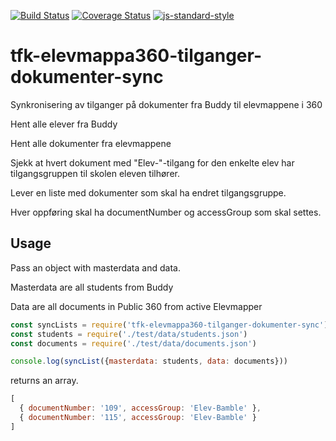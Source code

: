 [![Build Status](https://travis-ci.org/telemark/tfk-elevmappa360-tilganger-dokumenter-sync.svg?branch=master)](https://travis-ci.org/telemark/tfk-elevmappa360-tilganger-dokumenter-sync)
[![Coverage Status](https://coveralls.io/repos/telemark/tfk-elevmappa360-tilganger-dokumenter-sync/badge.svg?branch=master&service=github)](https://coveralls.io/github/telemark/tfk-elevmappa360-tilganger-dokumenter-sync?branch=master)
[![js-standard-style](https://img.shields.io/badge/code%20style-standard-brightgreen.svg?style=flat)](https://github.com/feross/standard)
# tfk-elevmappa360-tilganger-dokumenter-sync
Synkronisering av tilganger på dokumenter fra Buddy til elevmappene i 360

Hent alle elever fra Buddy

Hent alle dokumenter fra elevmappene

Sjekk at hvert dokument med "Elev-"-tilgang for den enkelte elev har tilgangsgruppen til skolen eleven tilhører.

Lever en liste med dokumenter som skal ha endret tilgangsgruppe.

Hver oppføring skal ha documentNumber og accessGroup som skal settes.

## Usage

Pass an object with masterdata and data.

Masterdata are all students from Buddy

Data are all documents in Public 360 from active Elevmapper

```JavaScript
const syncLists = require('tfk-elevmappa360-tilganger-dokumenter-sync')
const students = require('./test/data/students.json')
const documents = require('./test/data/documents.json')

console.log(syncList({masterdata: students, data: documents}))

```

returns an array.

```JavaScript
[ 
  { documentNumber: '109', accessGroup: 'Elev-Bamble' },
  { documentNumber: '115', accessGroup: 'Elev-Bamble' } 
]
```

